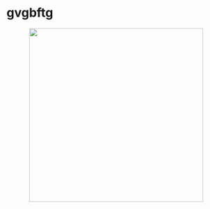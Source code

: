 # gvgbftg

<p align="center">
  <img src="https://user-images.githubusercontent.com/108531424/182343109-e76cabbe-290d-4bf7-aada-0f3d4a9fa5d9.png" height=400 weight=900/>
</p>
